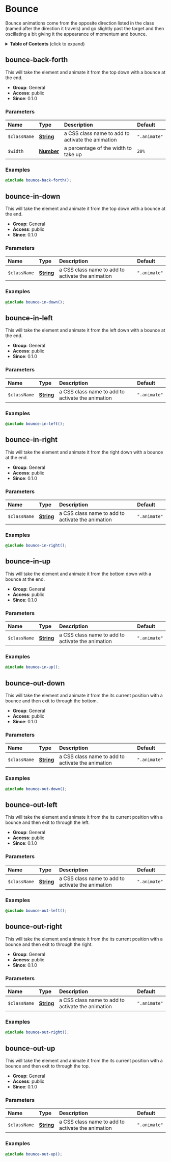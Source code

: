 # Bounce 

Bounce animations come from the opposite direction listed in the class (named after the direction it travels) and go slightly past the target and then oscillating a bit giving it the appearance of momentum and bounce.

<details>
	<summary><strong>Table of Contents</strong> (click to expand)</summary>

* [bounce-back-forth](#bounce-back-forth)
* [bounce-in-down](#bounce-in-down)
* [bounce-in-left](#bounce-in-left)
* [bounce-in-right](#bounce-in-right)
* [bounce-in-up](#bounce-in-up)
* [bounce-out-down](#bounce-out-down)
* [bounce-out-left](#bounce-out-left)
* [bounce-out-right](#bounce-out-right)
* [bounce-out-up](#bounce-out-up)

</details>

## bounce-back-forth

This will take the element and animate it from the top down with a bounce at the end.

* **Group**: General
* **Access**: public
* **Since**: 0.1.0

### Parameters

| Name         | Type                                                             | Description                                       | Default      |
| :----------- | :--------------------------------------------------------------- | :------------------------------------------------ | :----------- |
| `$className` | **[String](https://sass-lang.com/documentation/values/strings)** | a CSS class name to add to activate the animation | `".animate"` |
| `$width`     | **[Number](https://sass-lang.com/documentation/values/numbers)** | a percentage of the width to take up              | `20%`        |

### Examples

```scss
@include bounce-back-forth();
```

## bounce-in-down

This will take the element and animate it from the top down with a bounce at the end.

* **Group**: General
* **Access**: public
* **Since**: 0.1.0

### Parameters

| Name         | Type                                                             | Description                                       | Default      |
| :----------- | :--------------------------------------------------------------- | :------------------------------------------------ | :----------- |
| `$className` | **[String](https://sass-lang.com/documentation/values/strings)** | a CSS class name to add to activate the animation | `".animate"` |

### Examples

```scss
@include bounce-in-down();
```

## bounce-in-left

This will take the element and animate it from the left down with a bounce at the end.

* **Group**: General
* **Access**: public
* **Since**: 0.1.0

### Parameters

| Name         | Type                                                             | Description                                       | Default      |
| :----------- | :--------------------------------------------------------------- | :------------------------------------------------ | :----------- |
| `$className` | **[String](https://sass-lang.com/documentation/values/strings)** | a CSS class name to add to activate the animation | `".animate"` |

### Examples

```scss
@include bounce-in-left();
```

## bounce-in-right

This will take the element and animate it from the right down with a bounce at the end.

* **Group**: General
* **Access**: public
* **Since**: 0.1.0

### Parameters

| Name         | Type                                                             | Description                                       | Default      |
| :----------- | :--------------------------------------------------------------- | :------------------------------------------------ | :----------- |
| `$className` | **[String](https://sass-lang.com/documentation/values/strings)** | a CSS class name to add to activate the animation | `".animate"` |

### Examples

```scss
@include bounce-in-right();
```

## bounce-in-up

This will take the element and animate it from the bottom down with a bounce at the end.

* **Group**: General
* **Access**: public
* **Since**: 0.1.0

### Parameters

| Name         | Type                                                             | Description                                       | Default      |
| :----------- | :--------------------------------------------------------------- | :------------------------------------------------ | :----------- |
| `$className` | **[String](https://sass-lang.com/documentation/values/strings)** | a CSS class name to add to activate the animation | `".animate"` |

### Examples

```scss
@include bounce-in-up();
```

## bounce-out-down

This will take the element and animate it from the its current position with a bounce and then exit to through the bottom.

* **Group**: General
* **Access**: public
* **Since**: 0.1.0

### Parameters

| Name         | Type                                                             | Description                                       | Default      |
| :----------- | :--------------------------------------------------------------- | :------------------------------------------------ | :----------- |
| `$className` | **[String](https://sass-lang.com/documentation/values/strings)** | a CSS class name to add to activate the animation | `".animate"` |

### Examples

```scss
@include bounce-out-down();
```

## bounce-out-left

This will take the element and animate it from the its current position with a bounce and then exit to through the left.

* **Group**: General
* **Access**: public
* **Since**: 0.1.0

### Parameters

| Name         | Type                                                             | Description                                       | Default      |
| :----------- | :--------------------------------------------------------------- | :------------------------------------------------ | :----------- |
| `$className` | **[String](https://sass-lang.com/documentation/values/strings)** | a CSS class name to add to activate the animation | `".animate"` |

### Examples

```scss
@include bounce-out-left();
```

## bounce-out-right

This will take the element and animate it from the its current position with a bounce and then exit to through the right.

* **Group**: General
* **Access**: public
* **Since**: 0.1.0

### Parameters

| Name         | Type                                                             | Description                                       | Default      |
| :----------- | :--------------------------------------------------------------- | :------------------------------------------------ | :----------- |
| `$className` | **[String](https://sass-lang.com/documentation/values/strings)** | a CSS class name to add to activate the animation | `".animate"` |

### Examples

```scss
@include bounce-out-right();
```

## bounce-out-up

This will take the element and animate it from the its current position with a bounce and then exit to through the top.

* **Group**: General
* **Access**: public
* **Since**: 0.1.0

### Parameters

| Name         | Type                                                             | Description                                       | Default      |
| :----------- | :--------------------------------------------------------------- | :------------------------------------------------ | :----------- |
| `$className` | **[String](https://sass-lang.com/documentation/values/strings)** | a CSS class name to add to activate the animation | `".animate"` |

### Examples

```scss
@include bounce-out-up();
```

